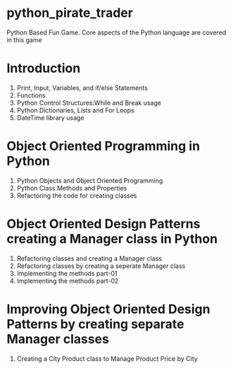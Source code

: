 # python_pirate_trader
Python Based Fun Game. 
Core aspects of the Python language are covered in this game

# Introduction <br />
1. Print, Input, Variables, and if/else Statements <br />
2. Functions <br />
3. Python Control Structures:While and Break usage <br />
4. Python Dictionaries, Lists and For Loops <br />
5. DateTime library usage <br />

# Object Oriented Programming in Python <br />
1. Python Objects and Object Oriented Programming <br />
2. Python Class Methods and Properties <br />
3. Refactoring the code for creating classes <br />

# Object Oriented Design Patterns creating a Manager class in Python <br />
1. Refactoring classes and creating a Manager class <br />
2. Refactoring classes by creating a seperate Manager class <br />
3. Implementing the methods part-01 <br />
4. Implementing the methods part-02 <br />

# Improving Object Oriented Design Patterns by creating separate Manager classes <br />
1. Creating a City Product class to Manage Product Price by City <br />
